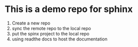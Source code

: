 # This is a demo repo for sphinx

1. Create a new repo
2. sync the remote repo to the local repo
3. put the spinx project to the local repo
4. using readthe docs to host the documentation
